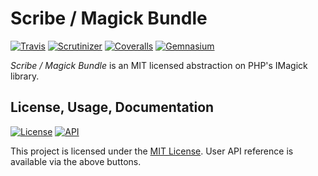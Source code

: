# Scribe / Magick Bundle

[![Travis](https://img.shields.io/travis/scr-be/magick-bundle/master.svg?style=flat-square)](https://magick-bundle.docs.scribe.tools/ci)
[![Scrutinizer](https://img.shields.io/scrutinizer/g/scr-be/magick-bundle/master.svg?style=flat-square)](https://magick-bundle.docs.scribe.tools/quality)
[![Coveralls](https://img.shields.io/coveralls/scr-be/magick-bundle/master.svg?style=flat-square)](https://magick-bundle.docs.scribe.tools/coverage)
[![Gemnasium](https://img.shields.io/gemnasium/scr-be/magick-bundle.svg?style=flat-square)](https://magick-bundle.docs.scribe.tools/deps)

*Scribe / Magick Bundle* is an MIT licensed abstraction on PHP's IMagick library.

## License, Usage, Documentation

[![License](https://img.shields.io/badge/license-MIT-008ac6.svg?style=flat-square)](https://magick-bundle.docs.scribe.tools/license)
[![API](https://img.shields.io/badge/docs-reference%20api-c75ec1.svg?style=flat-square)](https://magick-bundle.docs.scribe.tools/api)

This project is licensed under the [MIT License](https://magick-bundle.docs.scribe.tools/license).
User API reference is available via the above buttons.
